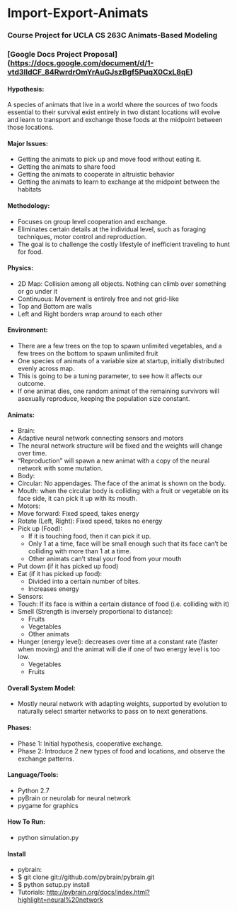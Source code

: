 Import-Export-Animats
=====================

### Course Project for UCLA CS 263C Animats-Based Modeling

### [Google Docs Project Proposal] (https://docs.google.com/document/d/1-vtd3lldCF_84RwrdrOmYrAuGJszBgf5PuqX0CxL8qE)


#### Hypothesis:
A species of animats that live in a world where the sources of two foods essential to their survival exist entirely in two distant locations will evolve and learn to transport and exchange those foods at the midpoint between those locations.

#### Major Issues:
* Getting the animats to pick up and move food without eating it.
* Getting the animats to share food
* Getting the animats to cooperate in altruistic behavior
* Getting the animats to learn to exchange at the midpoint between the habitats

#### Methodology: 
* Focuses on group level cooperation and exchange.
* Eliminates certain details at the individual level, such as foraging techniques, motor control and reproduction. 
* The goal is to challenge the costly lifestyle of inefficient traveling to hunt for food.

#### Physics:
* 2D Map: Collision among all objects. Nothing can climb over something or go under it
* Continuous: Movement is entirely free and not grid-like
* Top and Bottom are walls
* Left and Right borders wrap around to each other

#### Environment:
* There are a few trees on the top to spawn unlimited vegetables, and a few trees on the bottom to spawn unlimited fruit
* One species of animats of a variable size at startup, initially distributed evenly across map. 
 * This is going to be a tuning parameter, to see how it affects our outcome. 
 * If one animat dies, one random animat of the remaining survivors will asexually reproduce, keeping the population size constant.


#### Animats:
* Brain:
 * Adaptive neural network connecting sensors and motors
 * The neural network structure will be fixed and the weights will change over time.
 * “Reproduction” will spawn a new animat with a copy of the neural network with some mutation.
* Body:
 * Circular: No appendages. The face of the animat is shown on the body.
 * Mouth: when the circular body is colliding with a fruit or vegetable on its face side, it can pick it up with its mouth. 
* Motors:
 * Move forward: Fixed speed, takes energy
 * Rotate (Left, Right): Fixed speed, takes no energy
 * Pick up (Food): 
    * If it is touching food, then it can pick it up. 
    * Only 1 at a time, face will be small enough such that its face can’t be colliding with more than 1 at a time. 
    * Other animats can’t steal your food from your mouth
 * Put down (if it has picked up food)
 * Eat (if it has picked up food): 
    * Divided into a certain number of bites.
    * Increases energy
* Sensors:
 * Touch: If its face is within a certain distance of food (i.e. colliding with it)
 * Smell (Strength is inversely proportional to distance):
    * Fruits
    * Vegetables
    * Other animats 
 * Hunger (energy level): decreases over time at a constant rate (faster when moving) and the animat will die if one of two energy level is too low. 
    * Vegetables
    * Fruits


#### Overall System Model:
* Mostly neural network with adapting weights, supported by evolution to naturally select smarter networks to pass on to next generations.

#### Phases:
* Phase 1: Initial hypothesis, cooperative exchange.
* Phase 2: Introduce 2 new types of food and locations, and observe the exchange patterns.

#### Language/Tools:
* Python 2.7
* pyBrain or neurolab for neural network
* pygame for graphics

#### How To Run:
* python simulation.py

#### Install
* pybrain:
 * $ git clone git://github.com/pybrain/pybrain.git
 * $ python setup.py install
 * Tutorials: http://pybrain.org/docs/index.html?highlight=neural%20network